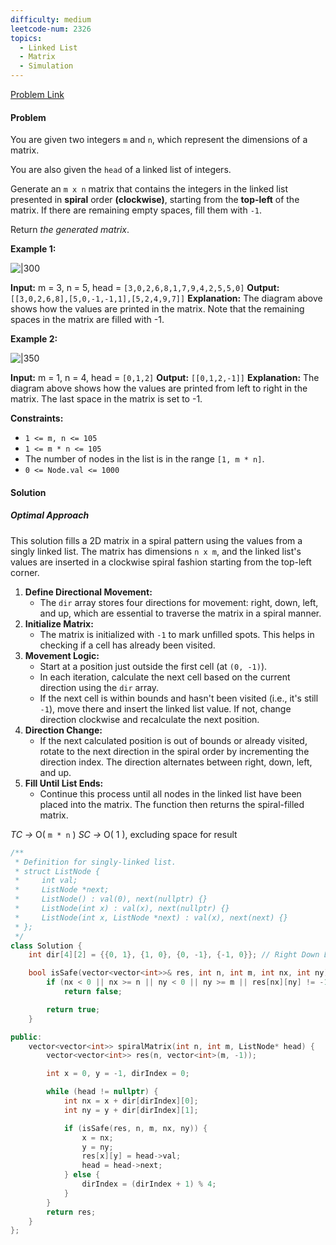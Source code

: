 ```yaml
---
difficulty: medium
leetcode-num: 2326
topics:
  - Linked List
  - Matrix
  - Simulation
---
```

[Problem Link](https://leetcode.com/problems/spiral-matrix-iv/)

#### Problem
You are given two integers `m` and `n`, which represent the dimensions of a matrix.

You are also given the `head` of a linked list of integers.

Generate an `m x n` matrix that contains the integers in the linked list presented in **spiral** order **(clockwise)**, starting from the **top-left** of the matrix. If there are remaining empty spaces, fill them with `-1`.

Return _the generated matrix_.

**Example 1:**

![|300](https://assets.leetcode.com/uploads/2022/05/09/ex1new.jpg)

**Input:** m = 3, n = 5, head = `[3,0,2,6,8,1,7,9,4,2,5,5,0]`
**Output:** `[[3,0,2,6,8],[5,0,-1,-1,1],[5,2,4,9,7]]`
**Explanation:** The diagram above shows how the values are printed in the matrix.
Note that the remaining spaces in the matrix are filled with -1.

**Example 2:**

![|350](https://assets.leetcode.com/uploads/2022/05/11/ex2.jpg)

**Input:** m = 1, n = 4, head = `[0,1,2]`
**Output:** `[[0,1,2,-1]]`
**Explanation:** The diagram above shows how the values are printed from left to right in the matrix.
The last space in the matrix is set to -1.

**Constraints:**

- `1 <= m, n <= 105`
- `1 <= m * n <= 105`
- The number of nodes in the list is in the range `[1, m * n]`.
- `0 <= Node.val <= 1000`

#### Solution
##### Optimal Approach

This solution fills a 2D matrix in a spiral pattern using the values from a singly linked list. The matrix has dimensions `n x m`, and the linked list's values are inserted in a clockwise spiral fashion starting from the top-left corner.

1. **Define Directional Movement:**
    - The `dir` array stores four directions for movement: right, down, left, and up, which are essential to traverse the matrix in a spiral manner.
2. **Initialize Matrix:**
    - The matrix is initialized with `-1` to mark unfilled spots. This helps in checking if a cell has already been visited.
3. **Movement Logic:**    
    - Start at a position just outside the first cell (at `(0, -1)`).
    - In each iteration, calculate the next cell based on the current direction using the `dir` array.
    - If the next cell is within bounds and hasn't been visited (i.e., it's still `-1`), move there and insert the linked list value. If not, change direction clockwise and recalculate the next position.
4. **Direction Change:**    
    - If the next calculated position is out of bounds or already visited, rotate to the next direction in the spiral order by incrementing the direction index. The direction alternates between right, down, left, and up.
5. **Fill Until List Ends:**    
    - Continue this process until all nodes in the linked list have been placed into the matrix. The function then returns the spiral-filled matrix.

*TC ->* O( `m * n` )
*SC ->* O( 1 ), excluding space for result

```cpp title=Code
/**
 * Definition for singly-linked list.
 * struct ListNode {
 *     int val;
 *     ListNode *next;
 *     ListNode() : val(0), next(nullptr) {}
 *     ListNode(int x) : val(x), next(nullptr) {}
 *     ListNode(int x, ListNode *next) : val(x), next(next) {}
 * };
 */
class Solution {
    int dir[4][2] = {{0, 1}, {1, 0}, {0, -1}, {-1, 0}}; // Right Down Left Up

    bool isSafe(vector<vector<int>>& res, int n, int m, int nx, int ny) {
        if (nx < 0 || nx >= n || ny < 0 || ny >= m || res[nx][ny] != -1)
            return false;

        return true;
    }

public:
    vector<vector<int>> spiralMatrix(int n, int m, ListNode* head) {
        vector<vector<int>> res(n, vector<int>(m, -1));

        int x = 0, y = -1, dirIndex = 0;

        while (head != nullptr) {
            int nx = x + dir[dirIndex][0];
            int ny = y + dir[dirIndex][1];

            if (isSafe(res, n, m, nx, ny)) {
                x = nx;
                y = ny;
                res[x][y] = head->val;
                head = head->next;
            } else {
                dirIndex = (dirIndex + 1) % 4;
            }
        }
        return res;
    }
};
```